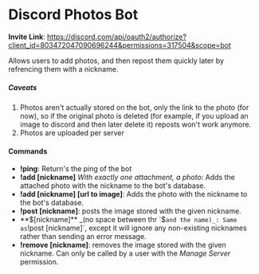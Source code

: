 # Discord Photos Bot
**Invite Link**: https://discord.com/api/oauth2/authorize?client_id=803472047090696244&permissions=317504&scope=bot

Allows users to add photos, and then repost them quickly later by refrencing them with a nickname.

##### Caveats

1. Photos aren't actually stored on the bot, only the link to the photo (for now), so if the original photo is deleted (for example, if you upload an image to discord and then later delete it) reposts won't work anymore.
2. Photos are uploaded per server

#### Commands

- **!ping**: Return's the ping of the bot
- **!add [nickname]** _With exactly one attachment, a photo_: Adds the attached photo with the nickname to the bot's database.
- **!add [nickname] [url to image]**: Adds the photo with the nickname to the bot's database.
- **!post [nickname]**: posts the image stored with the given nickname.
- **$[nickname]** _(no space between thr `$` and the name)_: Same as `!post [nickname]`, except it will ignore any non-existing nicknames rather than sending an error message.
- **!remove [nickname]**: removes the image stored with the given nickname. Can only be called by a user with the _Manage Server_ permission.
